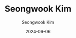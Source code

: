 ---
layout: personal_info
author: Seongwook Kim
title: Seongwook Kim
date: 2024-06-06
images: [images/members/seongwook_kim.jpg]

params:
    position:  "Master Course"
    interests: ['AI Accelerators', 'Memory Compression']
    telephone: +82-10-8945-8939
    email:     su8939@skku.edu
    biography: "Lorem Ipsum is simply dummy text of the printing and typesetting industry. Lorem Ipsum has been the industry's standard dummy text ever since the 1500s"
---